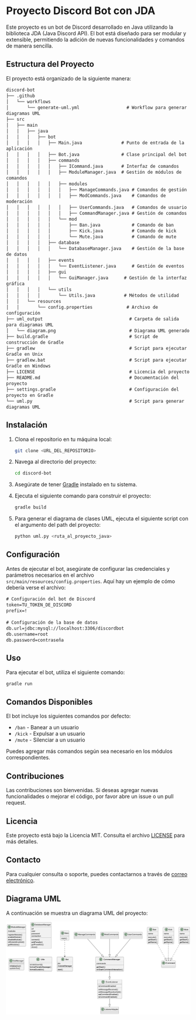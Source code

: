 # Proyecto Discord Bot con JDA

Este proyecto es un bot de Discord desarrollado en Java utilizando la biblioteca JDA (Java Discord API). El bot está diseñado para ser modular y extensible, permitiendo la adición de nuevas funcionalidades y comandos de manera sencilla.

## Estructura del Proyecto

El proyecto está organizado de la siguiente manera:

```
discord-bot
├── .github
│   └── workflows
│       └── generate-uml.yml                  # Workflow para generar diagramas UML
├── src
│   ├── main
│   │   ├── java
│   │   │   ├── bot
│   │   │   │   ├── Main.java               # Punto de entrada de la aplicación
│   │   │   │   ├── Bot.java                # Clase principal del bot
│   │   │   │   ├── commands
│   │   │   │   │   ├── ICommand.java       # Interfaz de comandos
│   │   │   │   │   ├── ModuleManager.java  # Gestión de módulos de comandos
│   │   │   │   │   ├── modules
│   │   │   │   │   │   ├── ManageCommands.java # Comandos de gestión
│   │   │   │   │   │   ├── ModCommands.java    # Comandos de moderación
│   │   │   │   │   │   ├── UserCommands.java   # Comandos de usuario
│   │   │   │   │   │   ├── CommandManager.java # Gestión de comandos
│   │   │   │   │   └── mod
│   │   │   │   │       ├── Ban.java            # Comando de ban
│   │   │   │   │       ├── Kick.java           # Comando de kick
│   │   │   │   │       └── Mute.java           # Comando de mute
│   │   │   │   ├── database
│   │   │   │   │   └── DatabaseManager.java    # Gestión de la base de datos
│   │   │   │   ├── events
│   │   │   │   │   └── EventListener.java      # Gestión de eventos
│   │   │   │   ├── gui
│   │   │   │   │   └── GuiManager.java      # Gestión de la interfaz gráfica
│   │   │   │   └── utils
│   │   │   │       └── Utils.java           # Métodos de utilidad
│   │   └── resources
│   │       └── config.properties             # Archivo de configuración
├── uml_output                                 # Carpeta de salida para diagramas UML
│   └── diagram.png                            # Diagrama UML generado
├── build.gradle                               # Script de construcción de Gradle
├── gradlew                                    # Script para ejecutar Gradle en Unix
├── gradlew.bat                                # Script para ejecutar Gradle en Windows
├── LICENSE                                    # Licencia del proyecto
├── README.md                                  # Documentación del proyecto
├── settings.gradle                            # Configuración del proyecto en Gradle
└── uml.py                                     # Script para generar diagramas UML
```

## Instalación

1. Clona el repositorio en tu máquina local:
   ```sh
   git clone <URL_DEL_REPOSITORIO>
   ```

2. Navega al directorio del proyecto:
   ```sh
   cd discord-bot
   ```

3. Asegúrate de tener [Gradle](https://gradle.org/install/) instalado en tu sistema.

4. Ejecuta el siguiente comando para construir el proyecto:
   ```sh
   gradle build
   ```

5. Para generar el diagrama de clases UML, ejecuta el siguiente script con el argumento del path del proyecto:
   ```sh
   python uml.py <ruta_al_proyecto_java>
   ```

## Configuración

Antes de ejecutar el bot, asegúrate de configurar las credenciales y parámetros necesarios en el archivo `src/main/resources/config.properties`. Aquí hay un ejemplo de cómo debería verse el archivo:

```properties
# Configuración del bot de Discord
token=TU_TOKEN_DE_DISCORD
prefix=!

# Configuración de la base de datos
db.url=jdbc:mysql://localhost:3306/discordbot
db.username=root
db.password=contraseña
```

## Uso

Para ejecutar el bot, utiliza el siguiente comando:

```sh
gradle run
```

## Comandos Disponibles

El bot incluye los siguientes comandos por defecto:

- `/ban` - Banear a un usuario
- `/kick` - Expulsar a un usuario
- `/mute` - Silenciar a un usuario

Puedes agregar más comandos según sea necesario en los módulos correspondientes.

## Contribuciones

Las contribuciones son bienvenidas. Si deseas agregar nuevas funcionalidades o mejorar el código, por favor abre un issue o un pull request.

## Licencia

Este proyecto está bajo la Licencia MIT. Consulta el archivo [LICENSE](./LICENSE) para más detalles.

## Contacto

Para cualquier consulta o soporte, puedes contactarnos a través de [correo electrónico](mailto:pelayops1041@gmail.com).

## Diagrama UML

A continuación se muestra un diagrama UML del proyecto:

![Diagrama UML](./uml_output/diagrama.png)